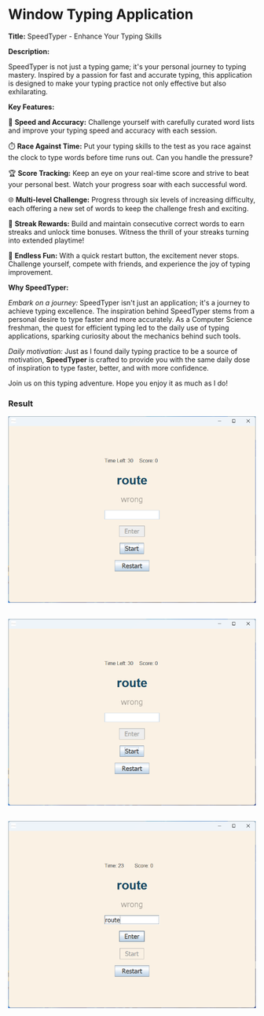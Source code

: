 # Window Typing Application 
**Title:** SpeedTyper -  Enhance Your Typing Skills


**Description:**

SpeedTyper is not just a typing game; it's your personal journey to typing mastery. Inspired by a passion for fast and accurate typing, this application is designed to make your typing practice not only effective but also exhilarating.

**Key Features:**

🚀 **Speed and Accuracy:** Challenge yourself with carefully curated word lists and improve your typing speed and accuracy with each session.

⏱️ **Race Against Time:** Put your typing skills to the test as you race against the clock to type words before time runs out. Can you handle the pressure?

🏆 **Score Tracking:** Keep an eye on your real-time score and strive to beat your personal best. Watch your progress soar with each successful word.

🌐 **Multi-level Challenge:** Progress through six levels of increasing difficulty, each offering a new set of words to keep the challenge fresh and exciting.

🔄 **Streak Rewards:** Build and maintain consecutive correct words to earn streaks and unlock time bonuses. Witness the thrill of your streaks turning into extended playtime!

🔄 **Endless Fun:** With a quick restart button, the excitement never stops. Challenge yourself, compete with friends, and experience the joy of typing improvement.

**Why SpeedTyper:**

*Embark on a journey:* SpeedTyper isn't just an application; it's a journey to achieve typing excellence. The inspiration behind SpeedTyper stems from a personal desire to type faster and more accurately. As a Computer Science freshman, the quest for efficient typing led to the daily use of typing applications, sparking curiosity about the mechanics behind such tools.

*Daily motivation:* Just as I found daily typing practice to be a source of motivation, **SpeedTyper** is crafted to provide you with the same daily dose of inspiration to type faster, better, and with more confidence.

Join us on this typing adventure. Hope you enjoy it as much as I do!


### Result

![App Screenshot](/TypeType/src/AppView/Start_Screen.png)
## 

![App Screenshot](/TypeType/src/AppView/Start_Screen.png)

## 

![App Screenshot](/TypeType/src/AppView/process_Screen.png)

## 


